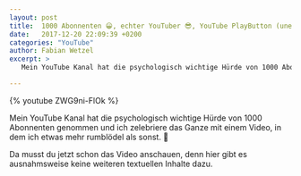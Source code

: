 ```yaml
---
layout: post
title:  1000 Abonnenten 😀, echter YouTuber 😎, YouTube PlayButton (unecht 😂)
date:   2017-12-20 22:09:39 +0200
categories: "YouTube"
author: Fabian Wetzel
excerpt: >
   Mein YouTube Kanal hat die psychologisch wichtige Hürde von 1000 Abonnenten genommen und ich zelebriere das Ganze mit einem Video, in dem ich etwas mehr rumblödel als sonst. 

---
```


{% youtube ZWG9ni-FlOk %}

Mein YouTube Kanal hat die psychologisch wichtige Hürde von 1000 Abonnenten genommen und ich zelebriere das Ganze mit einem Video, in dem ich etwas mehr rumblödel als sonst. 🤣

Da musst du jetzt schon das Video anschauen, denn hier gibt es ausnahmsweise keine weiteren textuellen Inhalte dazu.